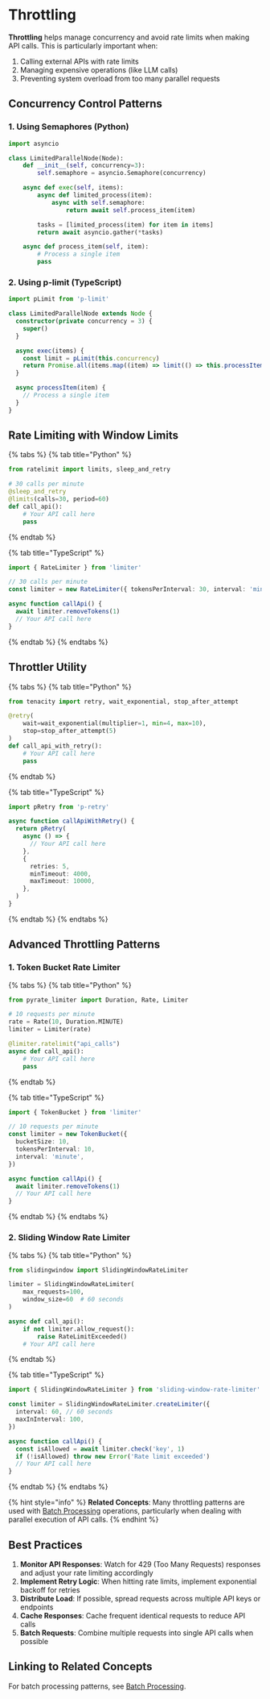 # Throttling

**Throttling** helps manage concurrency and avoid rate limits when making API calls. This is particularly important when:

1. Calling external APIs with rate limits
2. Managing expensive operations (like LLM calls)
3. Preventing system overload from too many parallel requests

## Concurrency Control Patterns

### 1. Using Semaphores (Python)

```python
import asyncio

class LimitedParallelNode(Node):
    def __init__(self, concurrency=3):
        self.semaphore = asyncio.Semaphore(concurrency)

    async def exec(self, items):
        async def limited_process(item):
            async with self.semaphore:
                return await self.process_item(item)

        tasks = [limited_process(item) for item in items]
        return await asyncio.gather(*tasks)

    async def process_item(self, item):
        # Process a single item
        pass
```

### 2. Using p-limit (TypeScript)

```typescript
import pLimit from 'p-limit'

class LimitedParallelNode extends Node {
  constructor(private concurrency = 3) {
    super()
  }

  async exec(items) {
    const limit = pLimit(this.concurrency)
    return Promise.all(items.map((item) => limit(() => this.processItem(item))))
  }

  async processItem(item) {
    // Process a single item
  }
}
```

## Rate Limiting with Window Limits

{% tabs %}
{% tab title="Python" %}

```python
from ratelimit import limits, sleep_and_retry

# 30 calls per minute
@sleep_and_retry
@limits(calls=30, period=60)
def call_api():
    # Your API call here
    pass
```

{% endtab %}

{% tab title="TypeScript" %}

```typescript
import { RateLimiter } from 'limiter'

// 30 calls per minute
const limiter = new RateLimiter({ tokensPerInterval: 30, interval: 'minute' })

async function callApi() {
  await limiter.removeTokens(1)
  // Your API call here
}
```

{% endtab %}
{% endtabs %}

## Throttler Utility

{% tabs %}
{% tab title="Python" %}

```python
from tenacity import retry, wait_exponential, stop_after_attempt

@retry(
    wait=wait_exponential(multiplier=1, min=4, max=10),
    stop=stop_after_attempt(5)
)
def call_api_with_retry():
    # Your API call here
    pass
```

{% endtab %}

{% tab title="TypeScript" %}

```typescript
import pRetry from 'p-retry'

async function callApiWithRetry() {
  return pRetry(
    async () => {
      // Your API call here
    },
    {
      retries: 5,
      minTimeout: 4000,
      maxTimeout: 10000,
    },
  )
}
```

{% endtab %}
{% endtabs %}

## Advanced Throttling Patterns

### 1. Token Bucket Rate Limiter

{% tabs %}
{% tab title="Python" %}

```python
from pyrate_limiter import Duration, Rate, Limiter

# 10 requests per minute
rate = Rate(10, Duration.MINUTE)
limiter = Limiter(rate)

@limiter.ratelimit("api_calls")
async def call_api():
    # Your API call here
    pass
```

{% endtab %}

{% tab title="TypeScript" %}

```typescript
import { TokenBucket } from 'limiter'

// 10 requests per minute
const limiter = new TokenBucket({
  bucketSize: 10,
  tokensPerInterval: 10,
  interval: 'minute',
})

async function callApi() {
  await limiter.removeTokens(1)
  // Your API call here
}
```

{% endtab %}
{% endtabs %}

### 2. Sliding Window Rate Limiter

{% tabs %}
{% tab title="Python" %}

```python
from slidingwindow import SlidingWindowRateLimiter

limiter = SlidingWindowRateLimiter(
    max_requests=100,
    window_size=60  # 60 seconds
)

async def call_api():
    if not limiter.allow_request():
        raise RateLimitExceeded()
    # Your API call here
```

{% endtab %}

{% tab title="TypeScript" %}

```typescript
import { SlidingWindowRateLimiter } from 'sliding-window-rate-limiter'

const limiter = SlidingWindowRateLimiter.createLimiter({
  interval: 60, // 60 seconds
  maxInInterval: 100,
})

async function callApi() {
  const isAllowed = await limiter.check('key', 1)
  if (!isAllowed) throw new Error('Rate limit exceeded')
  // Your API call here
}
```

{% endtab %}
{% endtabs %}

{% hint style="info" %}
**Related Concepts**: Many throttling patterns are used with [Batch Processing](../core_abstraction/batch.md) operations, particularly when dealing with parallel execution of API calls.
{% endhint %}

## Best Practices

1. **Monitor API Responses**: Watch for 429 (Too Many Requests) responses and adjust your rate limiting accordingly
2. **Implement Retry Logic**: When hitting rate limits, implement exponential backoff for retries
3. **Distribute Load**: If possible, spread requests across multiple API keys or endpoints
4. **Cache Responses**: Cache frequent identical requests to reduce API calls
5. **Batch Requests**: Combine multiple requests into single API calls when possible

## Linking to Related Concepts

For batch processing patterns, see [Batch Processing](../core_abstraction/batch.md).
